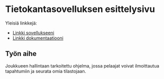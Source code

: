 ﻿# Tietokantasovelluksen esittelysivu

Yleisiä linkkejä:

* [Linkki sovellukseeni](https://www.jonharju.users.cs.helsinki.fi/tsoha/)
* [Linkki dokumentaatiooni](https://github.com/Jonharju/Tsoha-Bootstrap/blob/master/doc/dokumentaatio.pdf)

## Työn aihe

Joukkueen hallintaan tarkoitettu ohjelma, jossa pelaajat voivat ilmoittautua tapahtumiin ja seurata omia tilastojaan.

